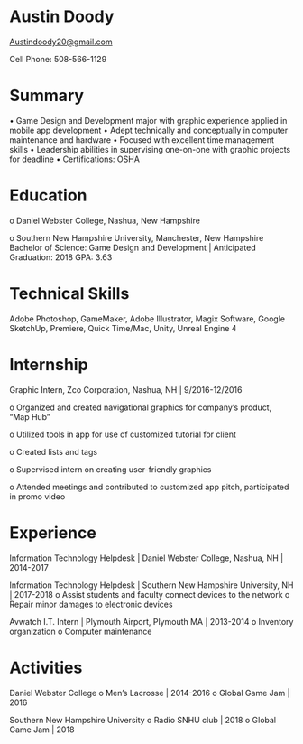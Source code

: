 # Austin Doody

Austindoody20@gmail.com

Cell Phone: 508-566-1129 

# Summary 
•	Game Design and Development major with graphic experience applied in mobile app development
•	Adept technically and conceptually in computer maintenance and hardware
•	Focused with excellent time management skills
•	Leadership abilities in supervising one-on-one with graphic projects for deadline
•	Certifications: OSHA 

# Education 
o	Daniel Webster College, Nashua, New Hampshire

o	Southern New Hampshire University, Manchester, New Hampshire
Bachelor of Science: Game Design and Development | Anticipated Graduation: 2018 
GPA: 3.63

# Technical Skills 
Adobe Photoshop, GameMaker, Adobe Illustrator, Magix Software, Google SketchUp, Premiere, Quick Time/Mac, Unity, Unreal Engine 4

# Internship
Graphic Intern, Zco Corporation, Nashua, NH | 9/2016-12/2016

o	Organized and created navigational graphics for company’s product, “Map Hub”

o	Utilized tools in app for use of customized tutorial for client

o	Created lists and tags

o	Supervised intern on creating user-friendly graphics

o	Attended meetings and contributed to customized app pitch, participated in promo video

# Experience 
Information Technology Helpdesk | Daniel Webster College, Nashua, NH | 2014-2017 

Information Technology Helpdesk | Southern New Hampshire University, NH | 2017-2018
o	Assist students and faculty connect devices to the network
o	Repair minor damages to electronic devices 

Avwatch I.T. Intern | Plymouth Airport, Plymouth MA | 2013-2014 
o	Inventory organization 
o	Computer maintenance 

# Activities 
Daniel Webster College 
o	Men’s Lacrosse | 2014-2016 
o	Global Game Jam | 2016

Southern New Hampshire University
o	Radio SNHU club | 2018
o	Global Game Jam | 2018
